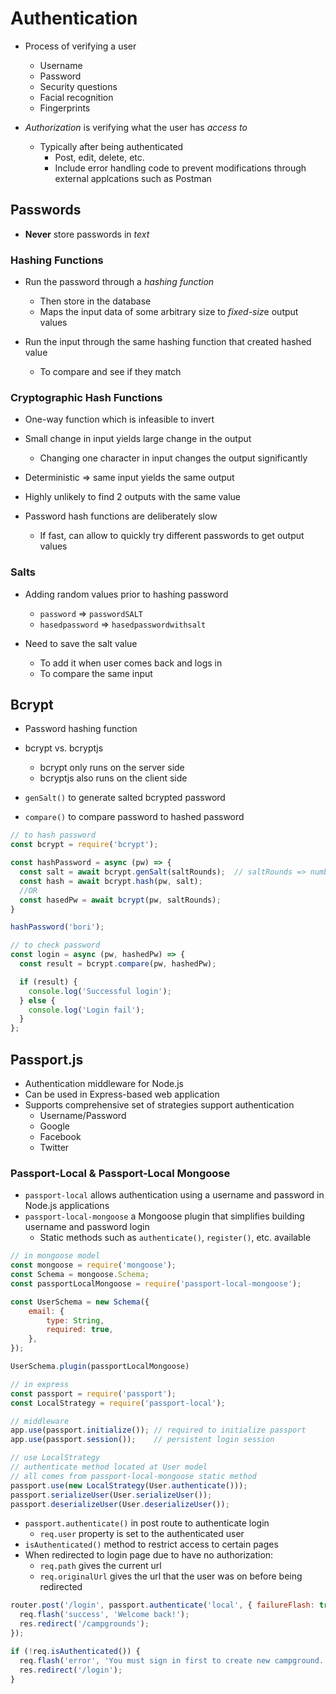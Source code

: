 # Authentication

  - Process of verifying a user
    - Username
    - Password
    - Security questions
    - Facial recognition
    - Fingerprints

  - *Authorization* is verifying what the user has *access to*
    - Typically after being authenticated
      - Post, edit, delete, etc.
      - Include error handling code to prevent modifications through external applcations such as Postman

## Passwords

  - **Never** store passwords in *text*

### Hashing Functions

  - Run the password through a *hashing function*
    - Then store in the database
    - Maps the input data of some arbitrary size to *fixed-siz*e output values

  - Run the input through the same hashing function that created hashed value
    - To compare and see if they match

### Cryptographic Hash Functions

  - One-way function which is infeasible to invert
  
  - Small change in input yields large change in the output
    - Changing one character in input changes the output significantly
  
  - Deterministic => same input yields the same output

  - Highly unlikely to find 2 outputs with the same value

  - Password hash functions are deliberately slow
    - If fast, can allow to quickly try different passwords to get output values

### Salts

  - Adding random values prior to hashing password
    - `password` => `passwordSALT`
    - `hasedpassword` => `hasedpasswordwithsalt`

  - Need to save the salt value
    - To add it when user comes back and logs in
    - To compare the same input

## Bcrypt

  - Password hashing function

  - bcrypt vs. bcryptjs
    - bcrypt only runs on the server side
    - bcryptjs also runs on the client side

  - `genSalt()` to generate salted bcrypted password
  - `compare()` to compare password to hashed password

```js
// to hash password
const bcrypt = require('bcrypt');

const hashPassword = async (pw) => {
  const salt = await bcrypt.genSalt(saltRounds);  // saltRounds => number (typically 12)
  const hash = await bcrypt.hash(pw, salt);
  //OR
  const hasedPw = await bcrypt(pw, saltRounds);
}

hashPassword('bori');

// to check password
const login = async (pw, hashedPw) => {
  const result = bcrypt.compare(pw, hashedPw);

  if (result) {
    console.log('Successful login');
  } else {
    console.log('Login fail');
  }
};
```

## Passport.js

  - Authentication middleware for Node.js
  - Can be used in Express-based web application
  - Supports comprehensive set of strategies support authentication
    - Username/Password
    - Google
    - Facebook
    - Twitter

### Passport-Local & Passport-Local Mongoose

  - `passport-local` allows authentication using a username and password in Node.js applications
  - `passport-local-mongoose` a Mongoose plugin that simplifies building username and password login
    - Static methods such as `authenticate()`, `register()`, etc. available

```js
// in mongoose model
const mongoose = require('mongoose');
const Schema = mongoose.Schema;
const passportLocalMongoose = require('passport-local-mongoose');

const UserSchema = new Schema({
	email: {
		type: String,
		required: true,
	},
});

UserSchema.plugin(passportLocalMongoose)

// in express
const passport = require('passport');
const LocalStrategy = require('passport-local');

// middleware
app.use(passport.initialize()); // required to initialize passport
app.use(passport.session());    // persistent login session

// use LocalStrategy
// authenticate method located at User model
// all comes from passport-local-mongoose static method
passport.use(new LocalStrategy(User.authenticate()));
passport.serializeUser(User.serializeUser());
passport.deserializeUser(User.deserializeUser());
```

  - `passport.authenticate()` in post route to authenticate login
    - `req.user` property is set to the authenticated user
  - `isAuthenticated()` method to restrict access to certain pages
  - When redirected to login page due to have no authorization:
    - `req.path` gives the current url
    - `req.originalUrl` gives the url that the user was on before being redirected

```js
router.post('/login', passport.authenticate('local', { failureFlash: true, failureRedirect: '/login' }), (req, res) => {
  req.flash('success', 'Welcome back!');
  res.redirect('/campgrounds');
});

if (!req.isAuthenticated()) {
  req.flash('error', 'You must sign in first to create new campground.');
  res.redirect('/login');
}
```